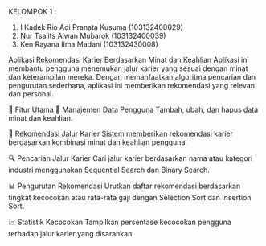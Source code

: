 KELOMPOK 1 :
1. I Kadek Rio Adi Pranata Kusuma (103132400029)
2. Nur Tsalits Alwan Mubarok (103132400039)
3. Ken Rayana Ilma Madani (103132430008)


Aplikasi Rekomendasi Karier Berdasarkan Minat dan Keahlian
Aplikasi ini membantu pengguna menemukan jalur karier yang sesuai dengan minat dan keterampilan mereka. Dengan memanfaatkan algoritma pencarian dan pengurutan sederhana, aplikasi ini memberikan rekomendasi yang relevan dan personal.

📌 Fitur Utama
🔧 Manajemen Data Pengguna
Tambah, ubah, dan hapus data minat dan keahlian.

🧠 Rekomendasi Jalur Karier
Sistem memberikan rekomendasi karier berdasarkan kombinasi minat dan keahlian pengguna.

🔍 Pencarian Jalur Karier
Cari jalur karier berdasarkan nama atau kategori industri menggunakan Sequential Search dan Binary Search.

📊 Pengurutan Rekomendasi
Urutkan daftar rekomendasi berdasarkan tingkat kecocokan atau rata-rata gaji dengan Selection Sort dan Insertion Sort.

📈 Statistik Kecocokan
Tampilkan persentase kecocokan pengguna terhadap jalur karier yang disarankan.

